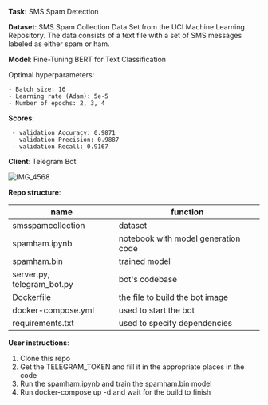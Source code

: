 **Task:** SMS Spam Detection 

**Dataset**: SMS Spam Collection Data Set from the UCI Machine Learning Repository. The data consists of a text file with a set of SMS messages labeled as either spam or ham.

**Model**: Fine-Tuning BERT for Text Classification

Optimal hyperparameters:
	
	- Batch size: 16 
	- Learning rate (Adam): 5e-5 
	- Number of epochs: 2, 3, 4

**Scores**: 

	 - validation Accuracy: 0.9871
	 - validation Precision: 0.9887
	 - validation Recall: 0.9167


**Client**: Telegram Bot


![IMG_4568](https://user-images.githubusercontent.com/105422158/202902256-6d3d6548-04e6-405d-a438-fa031cd0e407.PNG)


**Repo structure**: 

	
| name | function | 
|----------------|---------|
| smsspamcollection | dataset | 
| spamham.ipynb | notebook with model generation code | 
| spamham.bin | trained model  | 
| server.py, telegram_bot.py |  bot's codebase| 
| Dockerfile | the file to build the bot image  | 
| docker-compose.yml | used to start the bot  | 
| requirements.txt |  used to specify dependencies | 


**User instructions**: 

1. Clone this repo 
2. Get the TELEGRAM_TOKEN and fill it in the appropriate places in the code
3. Run the spamham.ipynb and train the spamham.bin model
4. Run docker-compose up -d and wait for the build to finish 
